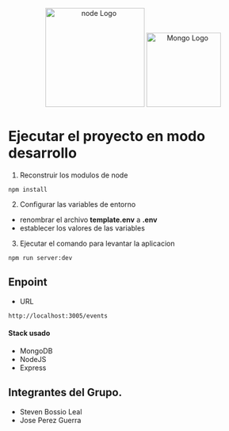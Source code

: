 <p align="center">
<img src="https://download.logo.wine/logo/Node.js/Node.js-Logo.wine.png" width="200" alt="node Logo" />
<img src="https://cdn.jsdelivr.net/gh/devicons/devicon/icons/mongodb/mongodb-plain-wordmark.svg" width="150" alt="Mongo Logo" />
</p>

# Ejecutar el proyecto en modo desarrollo

1. Reconstruir los modulos de node
```
npm install
```

2. Configurar las variables de entorno 
* renombrar el archivo __template.env__ a __.env__
* establecer los valores de las variables

3. Ejecutar el comando para levantar la aplicacion
```
npm run server:dev
```

## Enpoint
* URL
```
http://localhost:3005/events

```

#### Stack usado 
* MongoDB
* NodeJS
* Express

## Integrantes del Grupo.
- Steven Bossio Leal
- Jose Perez Guerra
